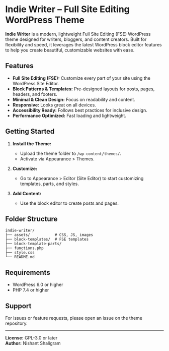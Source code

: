 # Indie Writer – Full Site Editing WordPress Theme

**Indie Writer** is a modern, lightweight Full Site Editing (FSE) WordPress theme designed for writers, bloggers, and content creators. Built for flexibility and speed, it leverages the latest WordPress block editor features to help you create beautiful, customizable websites with ease.

## Features

- **Full Site Editing (FSE):** Customize every part of your site using the WordPress Site Editor.
- **Block Patterns & Templates:** Pre-designed layouts for posts, pages, headers, and footers.
- **Minimal & Clean Design:** Focus on readability and content.
- **Responsive:** Looks great on all devices.
- **Accessibility Ready:** Follows best practices for inclusive design.
- **Performance Optimized:** Fast loading and lightweight.

## Getting Started

1. **Install the Theme:**
    - Upload the theme folder to `/wp-content/themes/`.
    - Activate via Appearance > Themes.

2. **Customize:**
    - Go to Appearance > Editor (Site Editor) to start customizing templates, parts, and styles.

3. **Add Content:**
    - Use the block editor to create posts and pages.

## Folder Structure

```
indie-writer/
├── assets/           # CSS, JS, images
├── block-templates/  # FSE templates
├── block-template-parts/
├── functions.php
├── style.css
└── README.md
```

## Requirements

- WordPress 6.0 or higher
- PHP 7.4 or higher

## Support

For issues or feature requests, please open an issue on the theme repository.

---

**License:** GPL-3.0 or later  
**Author:** Nishant Shaligram
